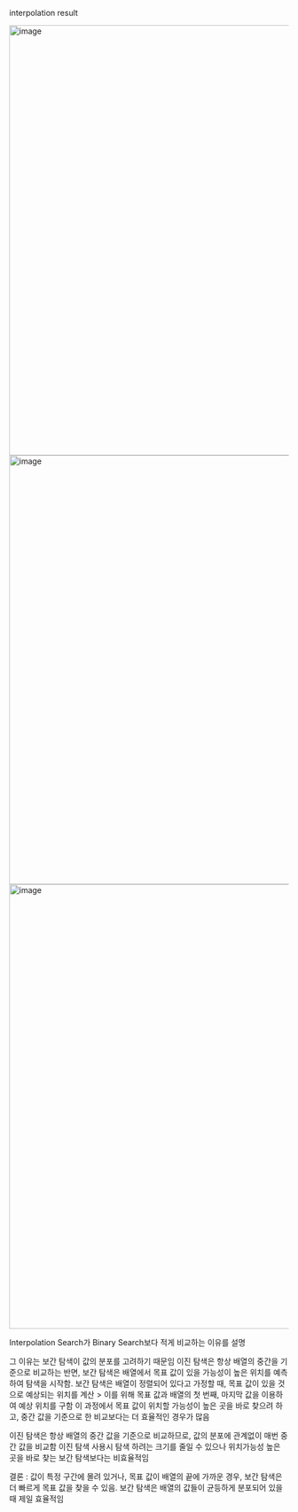 interpolation result 

<img width="776" alt="image" src="https://github.com/user-attachments/assets/f3157d68-6071-46f6-9482-8acf64f22d00">
<img width="774" alt="image" src="https://github.com/user-attachments/assets/b3703d94-8888-42e4-a560-390467620883">
<img width="802" alt="image" src="https://github.com/user-attachments/assets/0da82a28-9bea-4432-a571-2fe456361dfe">

  

Interpolation Search가 Binary Search보다 적게 비교하는 이유를 설명

그 이유는 보간 탐색이 값의 분포를 고려하기 때문임
이진 탐색은 항상 배열의 중간을 기준으로 비교하는 반면, 보간 탐색은 배열에서 목표 값이 있을 가능성이 높은 위치를 예측하여 탐색을 시작함.
보간 탐색은 배열이 정렬되어 있다고 가정할 때, 목표 값이 있을 것으로 예상되는 위치를 계산 > 이를 위해 목표 값과 배열의 첫 번째, 마지막 값을 이용하여 예상 위치를 구함 
이 과정에서 목표 값이 위치할 가능성이 높은 곳을 바로 찾으려 하고, 중간 값을 기준으로 한 비교보다는 더 효율적인 경우가 많음


이진 탐색은 항상 배열의 중간 값을 기준으로 비교하므로, 값의 분포에 관계없이 매번 중간 값을 비교함 
이진 탐색 사용시 탐색 하려는 크기를 줄일 수 있으나 위치가능성 높은 곳을 바로 찾는 보간 탐색보다는 비효율적임

결론 : 값이 특정 구간에 몰려 있거나, 목표 값이 배열의 끝에 가까운 경우, 보간 탐색은 더 빠르게 목표 값을 찾을 수 있음.
보간 탐색은 배열의 값들이 균등하게 분포되어 있을 때 제일 효율적임 
